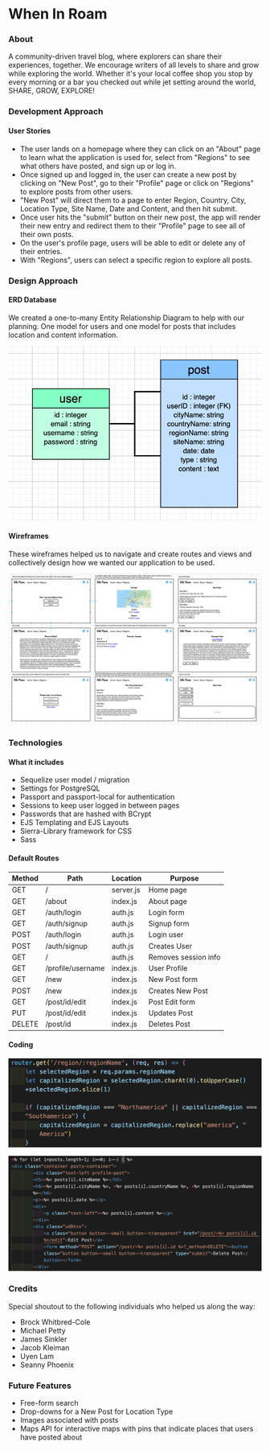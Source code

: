 # When In Roam

### About

A community-driven travel blog, where explorers can share their experiences, together. We encourage writers of all levels to share and grow while exploring the world. Whether it's your local coffee shop you stop by every morning or a bar you checked out while jet setting around the world, SHARE, GROW, EXPLORE!

### Development Approach

#### User Stories

* The user lands on a homepage where they can click on an "About" page to learn what the application is used for, select from "Regions" to see what others have posted, and sign up or log in.
* Once signed up and logged in, the user can create a new post by clicking on "New Post", go to their "Profile" page or click on "Regions" to explore posts from other users.
* "New Post" will direct them to a page to enter Region, Country, City, Location Type, Site Name, Date and Content, and then hit submit.
* Once user hits the "submit" button on their new post, the app will render their new entry and redirect them to their "Profile" page to see all of their own posts.
* On the user's profile page, users will be able to edit or delete any of their entries.
* With "Regions", users can select a specific region to explore all posts.

### Design Approach

#### ERD Database

We created a one-to-many Entity Relationship Diagram to help with our planning. One model for users and one model for posts that includes location and content information.

![ERD](./public/images/ERD.png)

#### Wireframes

These wireframes helped us to navigate and create routes and views and collectively design how we wanted our application to be used.

![wireframes](./public/images/wheninroamWireframes.png)

### Technologies

#### What it includes

* Sequelize user model / migration
* Settings for PostgreSQL
* Passport and passport-local for authentication
* Sessions to keep user logged in between pages
* Passwords that are hashed with BCrypt
* EJS Templating and EJS Layouts
* Sierra-Library framework for CSS
* Sass

#### Default Routes

| Method | Path | Location | Purpose |
| ------ | ---------------- | -------------- | ------------------- |
| GET | / | server.js | Home page |
| GET | /about | index.js | About page |
| GET | /auth/login | auth.js | Login form |
| GET | /auth/signup | auth.js | Signup form |
| POST | /auth/login | auth.js | Login user |
| POST | /auth/signup | auth.js | Creates User |
| GET | / | auth.js | Removes session info |
| GET | /profile/username | index.js | User Profile |
| GET | /new | index.js | New Post form |
| POST | /new | index.js | Creates New Post |
| GET | /post/id/edit | index.js | Post Edit form |
| PUT | /post/id/edit | index.js | Updates Post |
| DELETE | /post/id | index.js | Deletes Post |

#### Coding

![get region](./public/images/getregion.png)

![get profile](./public/images/getprofile.png)

### Credits

Special shoutout to the following individuals who helped us along the way:
* Brock Whitbred-Cole
* Michael Petty
* James Sinkler
* Jacob Kleiman
* Uyen Lam
* Seanny Phoenix

### Future Features

* Free-form search
* Drop-downs for a New Post for Location Type
* Images associated with posts
* Maps API for interactive maps with pins that indicate places that users have posted about